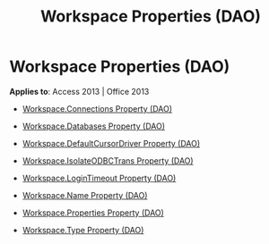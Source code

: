 ﻿---
title: Workspace Properties (DAO)
TOCTitle: Properties
ms:assetid: 5b18557d-5531-4149-b773-89fa58cf73ff
ms:mtpsurl: https://msdn.microsoft.com/library/Dn124967(v=office.15)
ms:contentKeyID: 52072587
ms.date: 09/18/2015
mtps_version: v=office.15
---

# Workspace Properties (DAO)


**Applies to**: Access 2013 | Office 2013



  - [Workspace.Connections Property (DAO)](workspace-connections-property-dao.md)

  - [Workspace.Databases Property (DAO)](workspace-databases-property-dao.md)

  - [Workspace.DefaultCursorDriver Property (DAO)](workspace-defaultcursordriver-property-dao.md)

  - [Workspace.IsolateODBCTrans Property (DAO)](workspace-isolateodbctrans-property-dao.md)

  - [Workspace.LoginTimeout Property (DAO)](workspace-logintimeout-property-dao.md)

  - [Workspace.Name Property (DAO)](workspace-name-property-dao.md)

  - [Workspace.Properties Property (DAO)](workspace-properties-property-dao.md)

  - [Workspace.Type Property (DAO)](workspace-type-property-dao.md)

